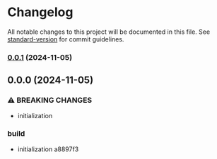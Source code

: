 # Changelog

All notable changes to this project will be documented in this file. See [standard-version](https://github.com/conventional-changelog/standard-version) for commit guidelines.

### [0.0.1](///compare/v0.0.0...v0.0.1) (2024-11-05)

## 0.0.0 (2024-11-05)


### ⚠ BREAKING CHANGES

* initialization

### build

* initialization a8897f3
